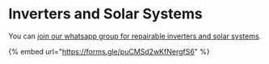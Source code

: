 # Inverters and Solar Systems

You can [join our whatsapp group for repairable inverters and solar systems](https://chat.whatsapp.com/IZWysK54UQq5MW1t8KQqnX).

{% embed url="https://forms.gle/puCMSd2wKfNergfS6" %}

